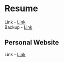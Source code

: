 # Resume
Link - [Link](https://github.com/Abhinav-CHD/Resume/blob/main/Abhinav_Resume.pdf)
<br />
Backup - [Link](https://drive.google.com/file/d/1dlNue3BflewUsSHJbENjptJOs8OOGKwM/view?usp=share_link)

## Personal Website
Link - [Link](https://personal-abhinav.netlify.app/)


